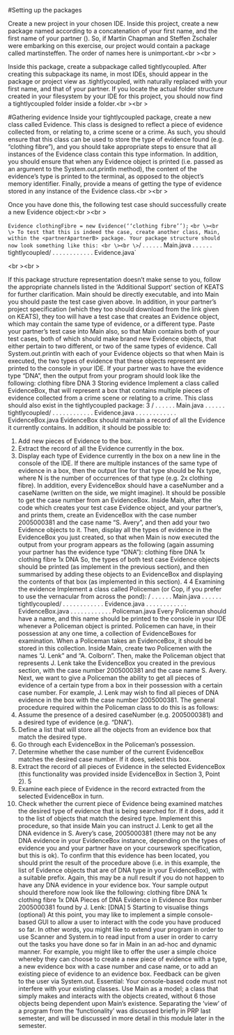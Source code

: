 #Setting up the packages

Create a new project in your chosen IDE. Inside this project, create a new package named
according to a concatenation of your first name, and the first name of your partner
(<partnerApartnerB>). So, if Martin Chapman and Steffen Zschaler were embarking
on this exercise, our project would contain a package called martinsteffen. The order of
names here is unimportant.<br \><br \>

Inside this package, create a subpackage called tightlycoupled. After creating this subpackage
its name, in most IDEs, should appear in the package or project view as <partnerApartnerB>
.tightlycoupled, with <partnerApartnerB> naturally replaced with your first name, and
that of your partner. If you locate the actual folder structure created in your filesystem
by your IDE for this project, you should now find a tightlycoupled folder inside a
<partnerApartnerB> folder.<br \><br \>

#Gathering evidence
Inside your tightlycoupled package, create a new class called Evidence. This class is designed
to reflect a piece of evidence collected from, or relating to, a crime scene or a crime.
As such, you should ensure that this class can be used to store the type of evidence found
(e.g. “clothing fibre”), and you should take appropriate steps to ensure that all instances of
the Evidence class contain this type information. In addition, you should ensure that when
any Evidence object is printed (i.e. passed as an argument to the System.out.println
method), the content of the evidence’s type is printed to the terminal, as opposed to the
object’s memory identifier. Finally, provide a means of getting the type of evidence stored
in any instance of the Evidence class.<br \><br \>

Once you have done this, the following test case should successfully create a new Evidence
object:<br \><br \>

`Evidence clothingFibre = new Evidence(‘‘clothing fibre’’);`
`
<br \><br \>
To test that this is indeed the case, create another class, Main, within the <partnerApartnerB>
package. Your package structure should now look something like this:
<br \><br \>
`<partnerApartnerB>/
. . . . . . Main.java
. . . . . . tightlycoupled/
. . . . . . . . . . . . Evidence.java`

<br \><br \>

If this package structure representation doesn’t make sense to you, follow the appropriate
channels listed in the ‘Additional Support’ section of KEATS for further clarification.
Main should be directly executable, and into Main you should paste the test case given
above. In addition, in your partner’s project specification (which they too should download
from the link given on KEATS), they too will have a test case that creates an Evidence
object, which may contain the same type of evidence, or a different type. Paste your partner’s
test case into Main also, so that Main contains both of your test cases, both of which
should make brand new Evidence objects, that either pertain to two different, or two of
the same types of evidence.
Call System.out.println with each of your Evidence objects so that when Main is executed,
the two types of evidence that these objects represent are printed to the console
in your IDE. If your partner was to have the evidence type “DNA”, then the output from
your program should look like the following:
clothing fibre
DNA
3 Storing evidence
Implement a class called EvidenceBox, that will represent a box that contains multiple
pieces of evidence collected from a crime scene or relating to a crime. This class should
also exist in the tightlycoupled package:
3
<partnerApartnerB>/
. . . . . . Main.java
. . . . . . tightlycoupled/
. . . . . . . . . . . . Evidence.java
. . . . . . . . . . . . EvidenceBox.java
EvidenceBox should maintain a record of all the Evidence it currently contains. In addition,
it should be possible to:
1. Add new pieces of Evidence to the box.
2. Extract the record of all the Evidence currently in the box.
3. Display each type of Evidence currently in the box on a new line in the console of
the IDE. If there are multiple instances of the same type of evidence in a box, then
the output line for that type should be Nx type, where N is the number of occurrences
of that type (e.g. 2x clothing fibre).
In addition, every EvidenceBox should have a caseNumber and a caseName (written on
the side, we might imagine). It should be possible to get the case number from an
EvidenceBox.
Inside Main, after the code which creates your test case Evidence object, and your partner’s,
and prints them, create an EvidenceBox with the case number 2005000381 and the
case name “S. Avery”, and then add your two Evidence objects to it.
Then, display all the types of evidence in the EvidenceBox you just created, so that
when Main is now executed the output from your program appears as the following (again
assuming your partner has the evidence type “DNA”):
clothing fibre
DNA
1x clothing fibre
1x DNA
So, the types of both test case Evidence objects should be printed (as implement in the
previous section), and then summarised by adding these objects to an EvidenceBox and
displaying the contents of that box (as implemented in this section).
4
4 Examining the evidence
Implement a class called Policeman (or Cop, if you prefer to use the vernacular from across
the pond):
<partnerApartnerB>/
. . . . . . Main.java
. . . . . . tightlycoupled/
. . . . . . . . . . . . Evidence.java
. . . . . . . . . . . . EvidenceBox.java
. . . . . . . . . . . . Policeman.java
Every Policeman should have a name, and this name should be printed to the console in
your IDE whenever a Policeman object is printed.
Policemen can have, in their possession at any one time, a collection of EvidenceBoxes
for examination. When a Policeman takes an EvidenceBox, it should be stored in this
collection.
Inside Main, create two Policemen with the names “J. Lenk” and “A. Colborn”. Then,
make the Policeman object that represents J. Lenk take the EvidenceBox you created in
the previous section, with the case number 2005000381 and the case name S. Avery.
Next, we want to give a Policeman the ability to get all pieces of evidence of a certain
type from a box in their possession with a certain case number. For example, J. Lenk may
wish to find all pieces of DNA evidence in the box with the case number 2005000381. The
general procedure required within the Policeman class to do this is as follows:
1. Assume the presence of a desired caseNumber (e.g. 2005000381) and a desired type
of evidence (e.g. “DNA”).
2. Define a list that will store all the objects from an evidence box that match the
desired type.
3. Go through each EvidenceBox in the Policeman’s possession.
4. Determine whether the case number of the current EvidenceBox matches the desired
case number. If it does, select this box.
5. Extract the record of all pieces of Evidence in the selected EvidenceBox (this functionality
was provided inside EvidenceBox in Section 3, Point 2).
5
6. Examine each piece of Evidence in the record extracted from the selected EvidenceBox
in turn.
7. Check whether the current piece of Evidence being examined matches the desired
type of evidence that is being searched for. If it does, add it to the list of objects
that match the desired type.
Implement this procedure, so that inside Main you can instruct J. Lenk to get all the
DNA evidence in S. Avery’s case, 2005000381 (there may not be any DNA evidence in
your EvidenceBox instance, depending on the types of evidence you and your partner have
on your coursework specification, but this is ok). To confirm that this evidence has been
located, you should print the result of the procedure above (i.e. in this example, the list
of Evidence objects that are of DNA type in your EvidenceBox), with a suitable prefix.
Again, this may be a null result if you do not happen to have any DNA evidence in your
evidence box.
Your sample output should therefore now look like the following:
clothing fibre
DNA
1x clothing fibre
1x DNA
Pieces of DNA Evidence in Evidence Box number 2005000381 found by J. Lenk:
[DNA]
5 Starting to visualise things (optional)
At this point, you may like to implement a simple console-based GUI to allow a user to
interact with the code you have produced so far. In other words, you might like to extend
your program in order to use Scanner and System.in to read input from a user in order
to carry out the tasks you have done so far in Main in an ad-hoc and dynamic manner.
For example, you might like to offer the user a simple choice whereby they can choose to
create a new piece of evidence with a type, a new evidence box with a case number and
case name, or to add an existing piece of evidence to an evidence box. Feedback can be
given to the user via System.out.
Essential: Your console-based code must not interfere with your existing classes. Use
Main as a model; a class that simply makes and interacts with the objects created, without
6
those objects being dependent upon Main’s existence. Separating the ‘view’ of a program
from the ‘functionality’ was discussed briefly in PRP last semester, and will be discussed
in more detail in this module later in the semester.

